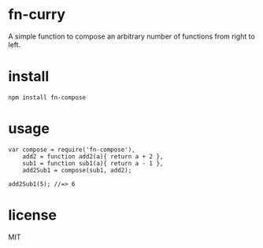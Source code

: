 fn-curry
=============

A simple function to compose an arbitrary number of functions from right to left.

install
=======

```
npm install fn-compose
```

usage
=====

```
var compose = require('fn-compose'),
	add2 = function add2(a){ return a + 2 },
	sub1 = function sub1(a){ return a - 1 },
	add2Sub1 = compose(sub1, add2);

add2Sub1(5); //=> 6

```

license
=======

MIT